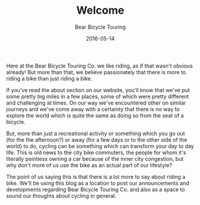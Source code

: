 ﻿---
layout: post
title:  "Welcome"
author: Bear Bicycle Touring
date:   2016-05-14
image: /assets/images/aboutBanner.jpg
imageTxt: About us
---

Here at the Bear Bicycle Touring Co. we like riding, as if that wasn't obvious already! But more than that, we believe passionately that there is more to riding a bike than just riding a bike.

If you've read the about section on our website, you'll know that we've put some pretty big miles in a few places, some of which were pretty different and challenging at times. On our way we've encountered other on similar journeys and we've come away with a certainty that there is no way to explore the world which is quite the same as doing so from the seat of a bicycle.

But, more than just a recreational activity or something which you go out (for the the afternoon?) or away (for a few days or to the other side of the world) to do, cycling can be something which can transform your day to day life. This is old news to the city bike commuters, the people for whom it's literally pointless owning a car because of the inner city congestion, but why don't more of us use the bike as an actual part of our lifestyle?

The point of us saying this is that there is a lot more to say about riding a bike. We'll be using this blog as a location to post our announcements and developments regarding Bear Bicycle Touring Co. and also as a space to sound our thoughts about cycling in general.
